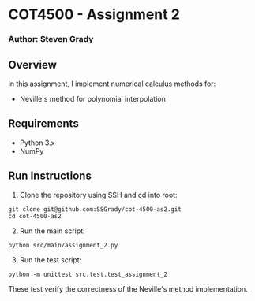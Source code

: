 # COT4500 - Assignment 2

### Author: Steven Grady

## Overview

In this assignment, I implement numerical calculus methods for:

- Neville's method for polynomial interpolation



## Requirements

- Python 3.x
- NumPy


## Run Instructions

1. Clone the repository using SSH and cd into root:
```
git clone git@github.com:SSGrady/cot-4500-as2.git
cd cot-4500-as2
```

2. Run the main script:
```
python src/main/assignment_2.py
```

3. Run the test script:
```
python -m unittest src.test.test_assignment_2
```

These test verify the correctness of the Neville's method implementation.